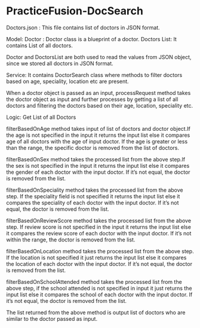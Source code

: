 # PracticeFusion-DocSearch
Doctors.json : This file contains list of doctors in JSON format.

Model:
Doctor : Doctor class is a blueprint of a doctor.
Doctors List: It contains List of all doctors.

Doctor and DoctorsList are both used to read the values from JSON object, since we stored all doctors in JSON format.

Service:
It contains DoctorSearch class where methods to filter doctors based on age, speciality, location etc are present.

When a doctor object  is passed as an input, processRequest method takes the doctor object as input and further processes by getting a list of all doctors and filtering the doctors based on their age, location, speciality etc.

Logic:
Get List of all Doctors

filterBasedOnAge method takes input of list of doctors and doctor object.If the age is not specified in the input it returns the input list else it compares age of all doctors with the age of input doctor. If the age is greater or less than the range, the specific doctor is removed from the list of doctors.

filterBasedOnSex method takes the processed list from the above step.If the sex is not specified in the input it returns the input list else it compares the gender of each doctor with the input doctor. If it’s not equal, the doctor is removed from the list.

filterBasedOnSpeciality method takes the processed list from the above step. If the speciality field is not specified it returns the input list else it compares the speciality of each doctor with the input doctor. If it’s not equal, the doctor is removed from the list.

filterBasedOnReviewScore method takes the processed list from the above step. If review score is not specified in the input it returns the input list else it compares the review score of each doctor with the input doctor. If it’s not within the range, the doctor is removed from the list.

filterBasedOnLocation method takes the processed list from the above step. If the location is not specified it just returns the input list else it compares the location of each doctor with the input doctor. If it’s not equal, the doctor is removed from the list.

filterBasedOnSchoolAttended method takes the processed list from the above step, if the school attended is not specified in input it just returns the input list else it compares the school of each doctor with the input doctor. If it’s not equal, the doctor is removed from the list.

The list returned from the above method is output list of doctors who are similar to the doctor passed as input.




